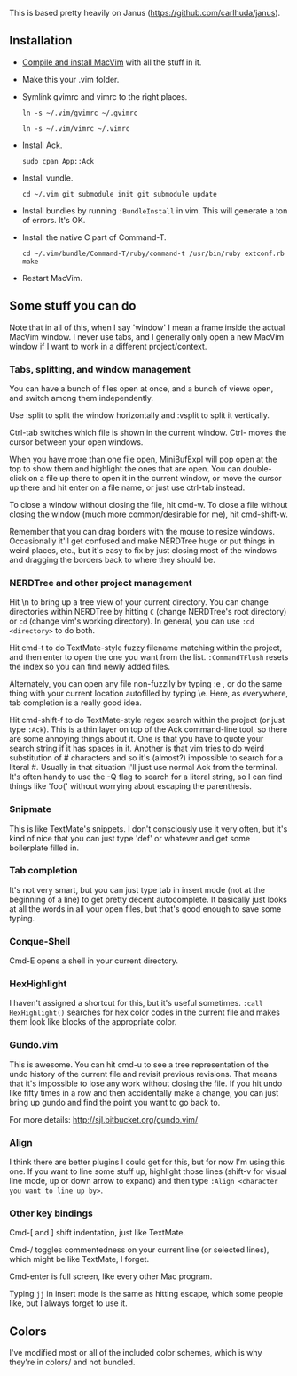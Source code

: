 This is based pretty heavily on Janus (https://github.com/carlhuda/janus).

## Installation

 * [Compile and install MacVim](https://github.com/b4winckler/macvim/wiki/Building) with all the stuff in it.
 * Make this your .vim folder.
 * Symlink gvimrc and vimrc to the right places.

       ln -s ~/.vim/gvimrc ~/.gvimrc

       ln -s ~/.vim/vimrc ~/.vimrc

 * Install Ack.

       sudo cpan App::Ack

 * Install vundle.

       cd ~/.vim git submodule init git submodule update

 * Install bundles by running `:BundleInstall` in vim. This will generate a ton
   of errors. It's OK.

 * Install the native C part of Command-T.

       cd ~/.vim/bundle/Command-T/ruby/command-t /usr/bin/ruby extconf.rb make

 * Restart MacVim.

## Some stuff you can do

Note that in all of this, when I say 'window' I mean a frame inside the actual
MacVim window. I never use tabs, and I generally only open a new MacVim window
if I want to work in a different project/context.

### Tabs, splitting, and window management

You can have a bunch of files open at once, and a bunch of views open, and
switch among them independently.

Use :split to split the window horizontally and :vsplit to split it vertically.

Ctrl-tab switches which file is shown in the current window. Ctrl-<arrow key>
moves the cursor between your open windows.

When you have more than one file open, MiniBufExpl will pop open at the top to
show them and highlight the ones that are open. You can double-click on a file
up there to open it in the current window, or move the cursor up there and hit
enter on a file name, or just use ctrl-tab instead.

To close a window without closing the file, hit cmd-w. To close a file without
closing the window (much more common/desirable for me), hit cmd-shift-w.

Remember that you can drag borders with the mouse to resize windows.
Occasionally it'll get confused and make NERDTree huge or put things in weird
places, etc., but it's easy to fix by just closing most of the windows and
dragging the borders back to where they should be.

### NERDTree and other project management

Hit \n to bring up a tree view of your current directory. You can change
directories within NERDTree by hitting `C` (change NERDTree's root directory) or
`cd` (change vim's working directory). In general, you can use `:cd <directory>`
to do both.

Hit cmd-t to do TextMate-style fuzzy filename matching within the project, and
then enter to open the one you want from the list. `:CommandTFlush` resets the
index so you can find newly added files.

Alternately, you can open any file non-fuzzily by typing :e <filename>, or do
the same thing with your current location autofilled by typing \e. Here, as
everywhere, tab completion is a really good idea.

Hit cmd-shift-f to do TextMate-style regex search within the project (or just
type `:Ack`). This is a thin layer on top of the Ack command-line tool, so there
are some annoying things about it. One is that you have to quote your search
string if it has spaces in it. Another is that vim tries to do weird
substitution of # characters and so it's (almost?) impossible to search for a
literal #. Usually in that situation I'll just use normal Ack from the terminal.
It's often handy to use the -Q flag to search for a literal string, so I can
find things like 'foo(' without worrying about escaping the parenthesis.

### Snipmate

This is like TextMate's snippets. I don't consciously use it very often, but
it's kind of nice that you can just type 'def<Tab>' or whatever and get some
boilerplate filled in.

### Tab completion

It's not very smart, but you can just type tab in insert mode (not at the
beginning of a line) to get pretty decent autocomplete. It basically just looks
at all the words in all your open files, but that's good enough to save some
typing.

### Conque-Shell

Cmd-E opens a shell in your current directory.

### HexHighlight

I haven't assigned a shortcut for this, but it's useful sometimes. `:call
HexHighlight()` searches for hex color codes in the current file and makes them
look like blocks of the appropriate color.

### Gundo.vim

This is awesome. You can hit cmd-u to see a tree representation of the undo
history of the current file and revisit previous revisions. That means that it's
impossible to lose any work without closing the file. If you hit undo like fifty
times in a row and then accidentally make a change, you can just bring up gundo
and find the point you want to go back to.

For more details: http://sjl.bitbucket.org/gundo.vim/

### Align

I think there are better plugins I could get for this, but for now I'm using
this one. If you want to line some stuff up, highlight those lines (shift-v for
visual line mode, up or down arrow to expand) and then type `:Align <character
you want to line up by>`.

### Other key bindings

Cmd-[ and ] shift indentation, just like TextMate.

Cmd-/ toggles commentedness on your current line (or selected lines), which
might be like TextMate, I forget.

Cmd-enter is full screen, like every other Mac program.

Typing `jj` in insert mode is the same as hitting escape, which some people
like, but I always forget to use it.

## Colors

I've modified most or all of the included color schemes, which is why they're in
colors/ and not bundled.

